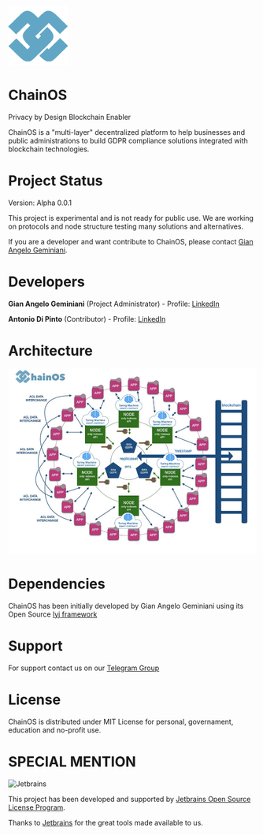 ![ChainOS logo](logo.png)

# ChainOS 
Privacy by Design Blockchain Enabler

ChainOS is a "multi-layer" decentralized platform to help businesses and public administrations to build GDPR compliance solutions
integrated with blockchain technologies.

# Project Status
Version: Alpha 0.0.1

This project is experimental and is not ready for public use. We are working on protocols and node structure testing many solutions and alternatives.

If you are a developer and want contribute to ChainOS, please contact [Gian Angelo Geminiani](https://gianangelogeminiani.me/).

# Developers
**Gian Angelo Geminiani** (Project Administrator) -
Profile: [LinkedIn](https://www.linkedin.com/in/angelogeminiani/)

**Antonio Di Pinto** (Contributor) - 
Profile: [LinkedIn](https://www.linkedin.com/in/antoniodipinto/)

# Architecture
![Achitecture](schema.001.png)

# Dependencies
ChainOS has been initially developed by Gian Angelo Geminiani using its Open Source  [lyj framework](https://bitbucket.org/angelogeminiani/lyj/src/master/)

# Support
For support contact us on our [Telegram Group](https://t.me/joinchat/AO9yak9m31UlJy7uFWZoMQ)

# License
ChainOS is distributed under MIT License for personal, governament, education and no-profit use.

# SPECIAL MENTION
![Jetbrains](https://bitbucket.org/angelogeminiani/lyj/raw/master/jetbrains.png)

This project has been developed and supported by [Jetbrains Open Source License Program](https://www.jetbrains.com/community/support/#section=open-source).

Thanks to [Jetbrains](https://www.jetbrains.com/) for the great tools made available to us.
